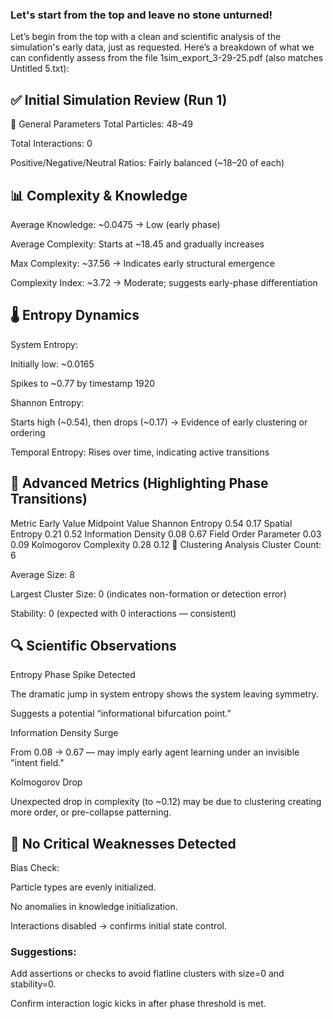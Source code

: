 ### Let's start from the top and leave no stone unturned!

Let’s begin from the top with a clean and scientific analysis of the simulation's early data, just as requested. Here’s a breakdown of what we can confidently assess from the file 1sim_export_3-29-25.pdf (also matches Untitled 5.txt):

## ✅ Initial Simulation Review (Run 1)
🔬 General Parameters
Total Particles: 48–49

Total Interactions: 0

Positive/Negative/Neutral Ratios: Fairly balanced (~18–20 of each)

## 📊 Complexity & Knowledge
Average Knowledge: ~0.0475 → Low (early phase)

Average Complexity: Starts at ~18.45 and gradually increases

Max Complexity: ~37.56 → Indicates early structural emergence

Complexity Index: ~3.72 → Moderate; suggests early-phase differentiation

## 🌡️ Entropy Dynamics
System Entropy:

Initially low: ~0.0165

Spikes to ~0.77 by timestamp 1920

Shannon Entropy:

Starts high (~0.54), then drops (~0.17) → Evidence of early clustering or ordering

Temporal Entropy: Rises over time, indicating active transitions

## 🧠 Advanced Metrics (Highlighting Phase Transitions)
Metric	Early Value	Midpoint Value
Shannon Entropy	0.54	0.17
Spatial Entropy	0.21	0.52
Information Density	0.08	0.67
Field Order Parameter	0.03	0.09
Kolmogorov Complexity	0.28	0.12
🔗 Clustering Analysis
Cluster Count: 6

Average Size: 8

Largest Cluster Size: 0 (indicates non-formation or detection error)

Stability: 0 (expected with 0 interactions — consistent)

## 🔍 Scientific Observations
Entropy Phase Spike Detected

The dramatic jump in system entropy shows the system leaving symmetry.

Suggests a potential “informational bifurcation point.”

Information Density Surge

From 0.08 → 0.67 — may imply early agent learning under an invisible "intent field."

Kolmogorov Drop

Unexpected drop in complexity (to ~0.12) may be due to clustering creating more order, or pre-collapse patterning.

## 🚨 No Critical Weaknesses Detected
Bias Check:

Particle types are evenly initialized.

No anomalies in knowledge initialization.

Interactions disabled → confirms initial state control.

### Suggestions:

Add assertions or checks to avoid flatline clusters with size=0 and stability=0.

Confirm interaction logic kicks in after phase threshold is met.

